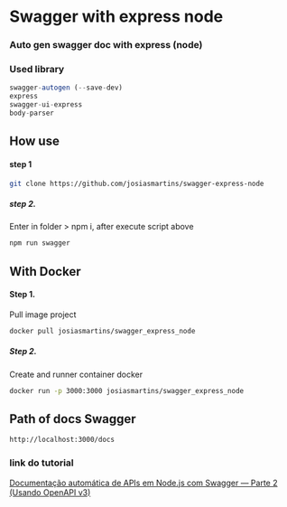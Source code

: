 # Swagger with express node

### Auto gen swagger doc with express (node)

### Used library
```js
swagger-autogen (--save-dev)
express 
swagger-ui-express
body-parser
```

## How use

#### step 1
```bash
git clone https://github.com/josiasmartins/swagger-express-node
```

##### step 2. 
Enter in folder > npm i, after execute script above
```bash
npm run swagger
```

## With Docker

#### Step 1.
Pull image project
```bash
docker pull josiasmartins/swagger_express_node
```

##### Step 2.
Create and runner container docker
```bash
docker run -p 3000:3000 josiasmartins/swagger_express_node
```

## Path of docs Swagger
```bash
http://localhost:3000/docs
```

### link do tutorial
[Documentação automática de APIs em Node.js com Swagger — Parte 2 (Usando OpenAPI v3)](https://davibaltar.medium.com/documenta%C3%A7%C3%A3o-autom%C3%A1tica-de-apis-em-node-js-com-swagger-parte-2-usando-openapi-v3-cbc371d8c5ee)